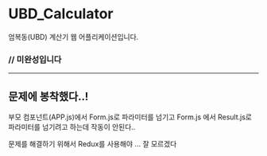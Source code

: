 # UBD_Calculator
엄복동(UBD) 계산기 웹 어플리케이션입니다.

### // 미완성입니다

***

## 문제에 봉착했다..!
부모 컴포넌트(APP.js)에서 Form.js로 파라미터를 넘기고 
Form.js 에서 Result.js로 파라미터를 넘기려고 하는데 작동이 안된다..

문제를 해결하기 위해서 Redux를 사용해야 ... 잘 모르겠다

